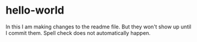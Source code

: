 # hello-world
In this I am making changes to the readme file.  But they won't show up until I commit them.
Spell check does not automatically happen.
